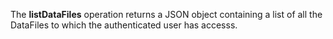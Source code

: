 The **listDataFiles** operation returns a JSON object containing a list of all the DataFiles to which the authenticated user has accesss.

